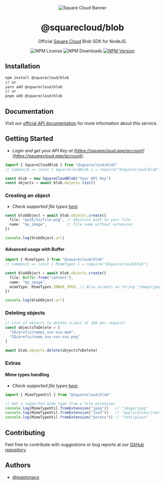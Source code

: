 <div align="center">
  <img alt="Square Cloud Banner" src="https://cdn.squarecloud.app/png/github-readme.png">
</div>

<h1 align="center">@squarecloud/blob</h1>

<p align="center">Official <a href="https://squarecloud.app" target="_blank">Square Cloud</a> Blob SDK for NodeJS.</p>

<div align="center">
  <div style="width: fit-content; display: flex; align-items: flex-start; gap: 4px;">
    <img alt="NPM License" src="https://img.shields.io/npm/l/@squarecloud/blob">
    <img alt="NPM Downloads" src="https://img.shields.io/npm/dw/@squarecloud/blob">
    <a href="https://npmjs.com/package/@squarecloud/blob">
      <img alt="NPM Version" src="https://img.shields.io/npm/v/@squarecloud/blob">
    </a>
  </div>
</div>

## Installation

```bash
npm install @squarecloud/blob
// or
yarn add @squarecloud/blob
// or
pnpm add @squarecloud/blob
```

## Documentation

Visit our [official API documentation](https://docs.squarecloud.app/blob-reference/) for more information about this service.

## Getting Started

- _Login and get your API Key at [https://squarecloud.app/account](https://squarecloud.app/account)._

```ts
import { SquareCloudBlob } from "@squarecloud/blob"
// CommonJS => const { SquareCloudBlob } = require("@squarecloud/blob");

const blob = new SquareCloudBlob("Your API Key")
const objects = await blob.objects.list()
```

### Creating an object

- _Check supported file types [here](https://docs.squarecloud.app/services/blob#supported-file-types)._

```ts
const blobObject = await blob.objects.create({
  file: "path/to/file.png", // Absolute path to your file
  name: "my_image",         // File name without extension
})

console.log(blobObject.url)
```

#### Advanced usage with Buffer

```ts
import { MimeTypes } from "@squarecloud/blob"
// CommonJS => const { MimeTypes } = require("@squarecloud/blob")

const blobObject = await blob.objects.create({
  file: Buffer.from("content"),
  name: "my_image",
  mimeType: MimeTypes.IMAGE_JPEG, // Also accepts an string "image/jpeg"
})

console.log(blobObject.url)
```

### Deleting objects

```ts
// List of objects to delete (Limit of 100 per request)
const objectsToDelete = [
  "ID/prefix/name1_xxx-xxx.mp4",
  "ID/prefix/name_xxx-xxx-xxx.png"
]

await blob.objects.delete(objectsToDelete)
```

### Extras

#### Mime types handling

- _Check supported file types [here](https://docs.squarecloud.app/services/blob#supported-file-types)._

```ts
import { MimeTypeUtil } from "@squarecloud/blob"

// Get a supported mime type from a file extension
console.log(MimeTypeUtil.fromExtension("jpeg"))   // "image/jpeg"       | Supported
console.log(MimeTypeUtil.fromExtension("json"))   // "application/json" | Supported
console.log(MimeTypeUtil.fromExtension("potato")) // "text/plain"       | Unsupported, defaults to text/plain
```

## Contributing

Feel free to contribute with suggestions or bug reports at our [GitHub repository](https://github.com/squarecloudofc/sdk-blob-js).

## Authors

- [@joaotonaco](https://github.com/joaotonaco)